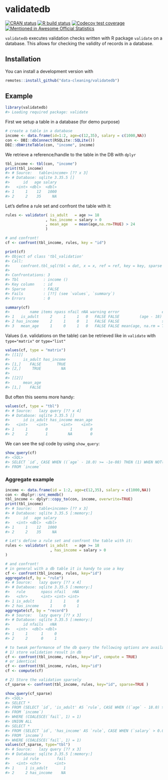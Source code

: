 
<!-- README.md is generated from README.Rmd. Please edit that file -->

# validatedb

<!-- badges: start -->

[![CRAN
status](https://www.r-pkg.org/badges/version/validatedb)](https://CRAN.R-project.org/package=validatedb)
[![R build
status](https://github.com/data-cleaning/validatedb/workflows/R-CMD-check/badge.svg)](https://github.com/data-cleaning/validatedb/actions)
[![Codecov test
coverage](https://codecov.io/gh/data-cleaning/validatedb/branch/master/graph/badge.svg)](https://codecov.io/gh/data-cleaning/validatedb?branch=master)
[![Mentioned in Awesome Official
Statistics](https://awesome.re/mentioned-badge.svg)](http://www.awesomeofficialstatistics.org)
<!-- badges: end -->

`validatedb` executes validation checks written with R package
`validate` on a database. This allows for checking the validity of
records in a database.

## Installation

You can install a development version with

<!-- You can install the released version of validatedb from [CRAN](https://CRAN.R-project.org) with: -->

``` r
remotes::install_github("data-cleaning/validatedb")
```

## Example

``` r
library(validatedb)
#> Loading required package: validate
```

First we setup a table in a database (for demo purpose)

``` r
# create a table in a database
income <- data.frame(id=1:2, age=c(12,35), salary = c(1000,NA))
con <- DBI::dbConnect(RSQLite::SQLite())
DBI::dbWriteTable(con, "income", income)
```

We retrieve a reference/handle to the table in the DB with `dplyr`

``` r
tbl_income <- tbl(con, "income")
print(tbl_income)
#> # Source:   table<income> [?? x 3]
#> # Database: sqlite 3.35.5 []
#>      id   age salary
#>   <int> <dbl>  <dbl>
#> 1     1    12   1000
#> 2     2    35     NA
```

Let’s define a rule set and confront the table with it:

``` r
rules <- validator( is_adult   = age >= 18
                  , has_income = salary > 0
                  , mean_age   = mean(age,na.rm=TRUE) > 24
                  )

# and confront!
cf <- confront(tbl_income, rules, key = "id")

print(cf)
#> Object of class 'tbl_validation'
#> Call:
#>     confront.tbl_sql(tbl = dat, x = x, ref = ref, key = key, sparse = sparse)
#> 
#> Confrontations: 3
#> Tbl           : income ()
#> Key column    : id
#> Sparse        : FALSE
#> Fails         : [??] (see `values`, `summary`)
#> Errors        : 0

summary(cf)
#>         name items npass nfail nNA warning error                   expression
#> 1   is_adult     2     1     1   0   FALSE FALSE         (age - 18) >= -1e-08
#> 2 has_income     2     1     0   1   FALSE FALSE                   salary > 0
#> 3   mean_age     1     0     1   0   FALSE FALSE mean(age, na.rm = TRUE) > 24
```

Values (i.e. validations on the table) can be retrieved like in
`validate` with `type="matrix"` or `type="list"`

``` r
values(cf, type = "matrix")
#> [[1]]
#>      is_adult has_income
#> [1,]    FALSE       TRUE
#> [2,]     TRUE         NA
#> 
#> [[2]]
#>      mean_age
#> [1,]    FALSE
```

But often this seems more handy:

``` r
values(cf, type = "tbl")
#> # Source:   lazy query [?? x 4]
#> # Database: sqlite 3.35.5 []
#>      id is_adult has_income mean_age
#>   <int>    <int>      <int>    <int>
#> 1     1        0          1        0
#> 2     2        1         NA        0
```

We can see the sql code by using `show_query`:

``` r
show_query(cf)
#> <SQL>
#> SELECT `id`, CASE WHEN ((`age` - 18.0) >= -1e-08) THEN (1) WHEN NOT((`age` - 18.0) >= -1e-08) THEN (0) END AS `is_adult`, CASE WHEN (`salary` > 0.0) THEN (1) WHEN NOT(`salary` > 0.0) THEN (0) END AS `has_income`, CASE WHEN (AVG(`age`) OVER () > 24.0) THEN (1) WHEN NOT(AVG(`age`) OVER () > 24.0) THEN (0) END AS `mean_age`
#> FROM `income`
```

### Aggregate example

``` r
income <- data.frame(id = 1:2, age=c(12,35), salary = c(1000,NA))
con <- dbplyr::src_memdb()
tbl_income <- dplyr::copy_to(con, income, overwrite=TRUE)
print(tbl_income)
#> # Source:   table<income> [?? x 3]
#> # Database: sqlite 3.35.5 [:memory:]
#>      id   age salary
#>   <int> <dbl>  <dbl>
#> 1     1    12   1000
#> 2     2    35     NA

# Let's define a rule set and confront the table with it:
rules <- validator( is_adult   = age >= 18
                    , has_income = salary > 0
)

# and confront!
# in general with a db table it is handy to use a key
cf <- confront(tbl_income, rules, key="id")
aggregate(cf, by = "rule")
#> # Source:   lazy query [?? x 4]
#> # Database: sqlite 3.35.5 [:memory:]
#>   rule       npass nfail   nNA
#>   <chr>      <int> <int> <int>
#> 1 is_adult       1     1     0
#> 2 has_income     1     0     1
aggregate(cf, by = "record")
#> # Source:   lazy query [?? x 3]
#> # Database: sqlite 3.35.5 [:memory:]
#>      id nfails   nNA
#>   <int>  <dbl> <dbl>
#> 1     1      1     0
#> 2     2      0     1

# to tweak performance of the db query the following options are available
# 1) store validation result in db
cf <- confront(tbl_income, rules, key="id", compute = TRUE)
# or identical
cf <- confront(tbl_income, rules, key="id")
cf <- compute(cf)

# 2) Store the validation sparsely
cf_sparse <- confront(tbl_income, rules, key="id", sparse=TRUE )

show_query(cf_sparse)
#> <SQL>
#> SELECT *
#> FROM (SELECT `id`, 'is_adult' AS `rule`, CASE WHEN ((`age` - 18.0) >= -1e-08) THEN (1) WHEN NOT((`age` - 18.0) >= -1e-08) THEN (0) END = 0.0 AS `fail`
#> FROM `income`)
#> WHERE (COALESCE(`fail`, 1) = 1)
#> UNION ALL
#> SELECT *
#> FROM (SELECT `id`, 'has_income' AS `rule`, CASE WHEN (`salary` > 0.0) THEN (1) WHEN NOT(`salary` > 0.0) THEN (0) END = 0.0 AS `fail`
#> FROM `income`)
#> WHERE (COALESCE(`fail`, 1) = 1)
values(cf_sparse, type="tbl")
#> # Source:   lazy query [?? x 3]
#> # Database: sqlite 3.35.5 [:memory:]
#>      id rule        fail
#>   <int> <chr>      <int>
#> 1     1 is_adult       1
#> 2     2 has_income    NA
```
